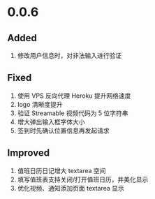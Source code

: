 # 0.0.6

## Added

1. 修改用户信息时，对非法输入进行验证

## Fixed

1. 使用 VPS 反向代理 Heroku 提升网络速度
2. logo 清晰度提升
3. 验证 Streamable 视频代码为 5 位字符串
4. 增大弹出输入框字体大小
5. 签到时先确认位置信息再发起请求

## Improved

1. 值班日历日记增大 textarea 空间
2. 填写值班表支持关闭/打开值班日历，并美化显示
3. 优化视频、通知添加页面 textarea 显示